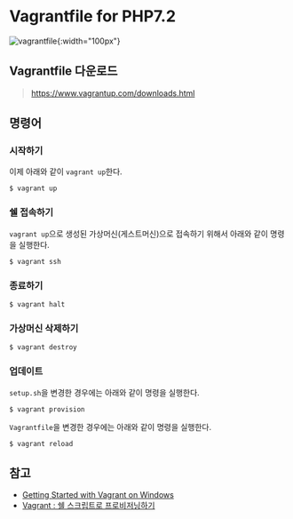 # Vagrantfile for PHP7.2

![vagrantfile](https://www.datocms-assets.com/2885/1506457090-blog-vagrant-list.svg){:width="100px"}

## Vagrantfile 다운로드

> https://www.vagrantup.com/downloads.html





## 명령어

### 시작하기

이제 아래와 같이 `vagrant up`한다. 

```
$ vagrant up
```



### 쉘 접속하기

`vagrant up`으로 생성된 가상머신(게스트머신)으로 접속하기 위해서 아래와 같이 명령을 실행한다. 

```
$ vagrant ssh
```



### 종료하기

```
$ vagrant halt
```



### 가상머신 삭제하기

```
$ vagrant destroy
```



### 업데이트

`setup.sh`을 변경한 경우에는  아래와 같이 명령을 실행한다. 

```
$ vagrant provision
```

`Vagrantfile`을 변경한 경우에는 아래와 같이 명령을 실행한다. 

```
$ vagrant reload
```



## 참고

- [Getting Started with Vagrant on Windows](https://www.sitepoint.com/getting-started-vagrant-windows/)
- [Vagrant : 쉘 스크립트로 프로비저닝하기](https://rorlab.org/rblogs/237)